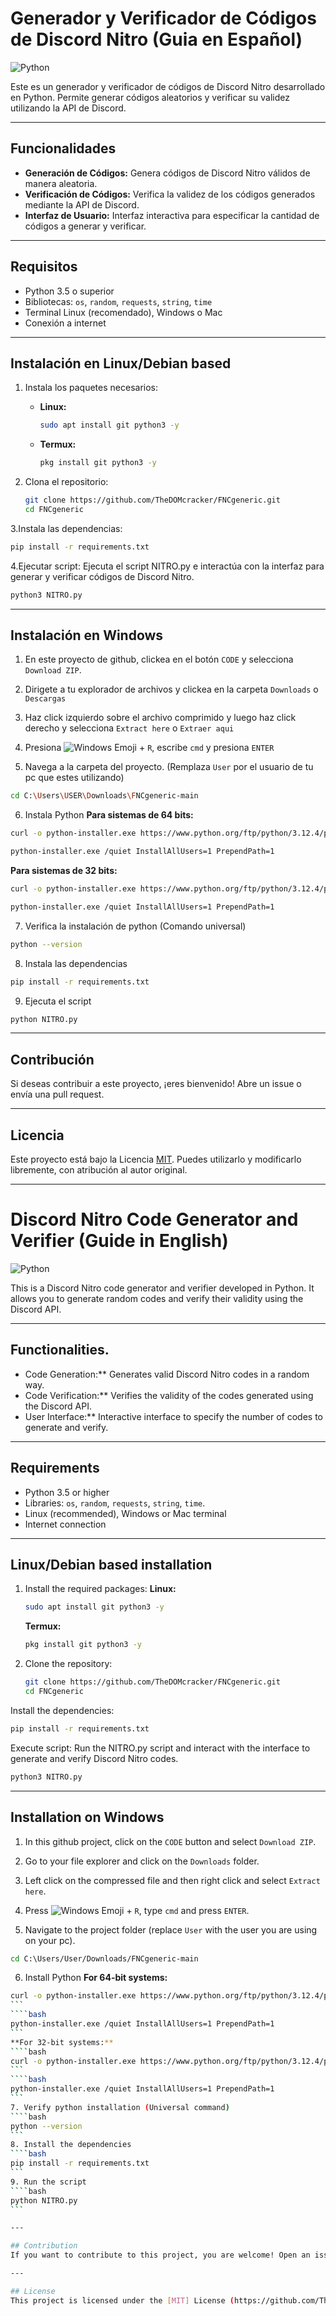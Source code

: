 # Generador y Verificador de Códigos de Discord Nitro (Guia en Español)

![Python](https://img.shields.io/badge/python-v3.8%2B-blue)

Este es un generador y verificador de códigos de Discord Nitro desarrollado en Python. Permite generar códigos aleatorios y verificar su validez utilizando la API de Discord.

---

## Funcionalidades
- **Generación de Códigos:** Genera códigos de Discord Nitro válidos de manera aleatoria.
- **Verificación de Códigos:** Verifica la validez de los códigos generados mediante la API de Discord.
- **Interfaz de Usuario:** Interfaz interactiva para especificar la cantidad de códigos a generar y verificar.

---

## Requisitos
- Python 3.5 o superior
- Bibliotecas: `os`, `random`, `requests`, `string`, `time`
- Terminal Linux (recomendado), Windows o Mac
- Conexión a internet
  
---

## Instalación en Linux/Debian based
1. Instala los paquetes necesarios:
   - **Linux:**
     ```bash
     sudo apt install git python3 -y
     ```
   - **Termux:**
     ```bash
     pkg install git python3 -y
     ```

2. Clona el repositorio:
   ```bash
   git clone https://github.com/TheDOMcracker/FNCgeneric.git
   cd FNCgeneric
   ```
3.Instala las dependencias:
```bash
pip install -r requirements.txt
```
4.Ejecutar script:
Ejecuta el script NITRO.py e interactúa con la interfaz para generar y verificar códigos de Discord Nitro.
```bash
python3 NITRO.py
```

---

## Instalación en Windows
1. En este proyecto de github, clickea en el botón `CODE` y selecciona `Download ZIP`.

2. Dirigete a tu explorador de archivos y clickea en la carpeta `Downloads` o `Descargas`

3. Haz click izquierdo sobre el archivo comprimido y luego haz click derecho y selecciona `Extract here` o `Extraer aqui`

4. Presiona ![Windows Emoji](https://img.icons8.com/?size=18w&id=gXoJoyTtYXFg&format=png) + `R`, escribe `cmd` y presiona `ENTER`

5. Navega a la carpeta del proyecto. (Remplaza `User` por el usuario de tu pc que estes utilizando)
```bash
cd C:\Users\USER\Downloads\FNCgeneric-main
```
6. Instala Python
**Para sistemas de 64 bits:**
```bash
curl -o python-installer.exe https://www.python.org/ftp/python/3.12.4/python-3.12.4-amd64.exe
```
```bash
python-installer.exe /quiet InstallAllUsers=1 PrependPath=1
```
**Para sistemas de 32 bits:**
```bash
curl -o python-installer.exe https://www.python.org/ftp/python/3.12.4/python-3.12.4.exe
```
```bash
python-installer.exe /quiet InstallAllUsers=1 PrependPath=1
```
7. Verifica la instalación de python (Comando universal)
```bash
python --version
```
8. Instala las dependencias
```bash
pip install -r requirements.txt
```
9. Ejecuta el script
```bash
python NITRO.py
```

---

## Contribución
Si deseas contribuir a este proyecto, ¡eres bienvenido! Abre un issue o envía una pull request.

---

## Licencia
Este proyecto está bajo la Licencia [MIT](https://github.com/TheDOMcracker/FNCgeneric/blob/main/LICENSE). Puedes utilizarlo y modificarlo libremente, con atribución al autor original.

-----

# Discord Nitro Code Generator and Verifier (Guide in English)

![Python](https://img.shields.io/badge/python-v3.8%2B-blue)

This is a Discord Nitro code generator and verifier developed in Python. It allows you to generate random codes and verify their validity using the Discord API.

---

## Functionalities.
- Code Generation:** Generates valid Discord Nitro codes in a random way.
- Code Verification:** Verifies the validity of the codes generated using the Discord API.
- User Interface:** Interactive interface to specify the number of codes to generate and verify.

---

## Requirements
- Python 3.5 or higher
- Libraries: `os`, `random`, `requests`, `string`, `time`.
- Linux (recommended), Windows or Mac terminal
- Internet connection
  
---

## Linux/Debian based installation
1. Install the required packages:
    **Linux:**
     ```bash
     sudo apt install git python3 -y
     ```
   **Termux:**
     ```bash
     pkg install git python3 -y
     ```
2. Clone the repository:
   ```bash
   git clone https://github.com/TheDOMcracker/FNCgeneric.git
   cd FNCgeneric
   ```
Install the dependencies:
```bash
pip install -r requirements.txt
```
Execute script:
Run the NITRO.py script and interact with the interface to generate and verify Discord Nitro codes.
```bash
python3 NITRO.py
```

---

## Installation on Windows
1. In this github project, click on the `CODE` button and select `Download ZIP`.

2. Go to your file explorer and click on the `Downloads`  folder.

3. Left click on the compressed file and then right click and select `Extract here`.

4. Press ![Windows Emoji](https://img.icons8.com/?size=18w&id=gXoJoyTtYXFg&format=png) + `R`, type `cmd` and press `ENTER`.

5. Navigate to the project folder (replace `User` with the user you are using on your pc).
```bash
cd C:\Users/User/Downloads/FNCgeneric-main
```
6. Install Python
**For 64-bit systems:**
````bash
curl -o python-installer.exe https://www.python.org/ftp/python/3.12.4/python-3.12.4-amd64.exe
```
````bash
python-installer.exe /quiet InstallAllUsers=1 PrependPath=1
```
**For 32-bit systems:**
````bash
curl -o python-installer.exe https://www.python.org/ftp/python/3.12.4/python-3.12.4.exe
```
````bash
python-installer.exe /quiet InstallAllUsers=1 PrependPath=1
```
7. Verify python installation (Universal command)
````bash
python --version
```
8. Install the dependencies
````bash
pip install -r requirements.txt
```
9. Run the script
````bash
python NITRO.py
```

---

## Contribution
If you want to contribute to this project, you are welcome! Open an issue or send a pull request.

---

## License
This project is licensed under the [MIT] License (https://github.com/TheDOMcracker/FNCgeneric/blob/main/LICENSE). You may use and modify it freely, with attribution to the original author.
